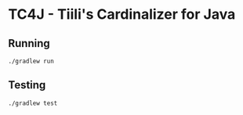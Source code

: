 # TC4J - Tiili's Cardinalizer for Java

## Running

    ./gradlew run

## Testing

    ./gradlew test
